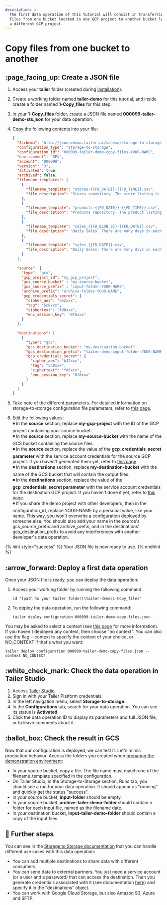 ```yaml
---
description: >-
  The first data operation of this tutorial will consist in transferring the
  files from one bucket located in one GCP project to another bucket located in
  a different GCP project.
---
```


# Copy files from one bucket to another

## :page\_facing\_up: Create a JSON file

1. Access your **tailer** folder (created during [installation](../getting-started/install-tailer-sdk.md)).
2. Create a working folder named **tailer-demo** for this tutorial, and inside create a folder named **1-Copy\_files** for this step.
3. In your **1-Copy\_files** folder, create a JSON file named **000099-tailer-demo-sts.json** for your data operation.
4.  Copy the following contents into your file:

    ```json
    {
      "$schema": "http://jsonschema.tailer.ai/schema/storage-to-storage-veditor",
      "configuration_type": "storage-to-storage",
      "configuration_id": "000099-tailer-demo-copy-files-YOUR-NAME",
      "environment": "DEV",
      "account": "000099",
      "version": "3",
      "activated": true,
      "archived": false,
      "filename_templates": [
        {
          "filename_template": "stores-{{FD_DATE}}-{{FD_TIME}}.csv",
          "file_description": "Stores repository. The store listing is the file could evolve over time"
        },
        {
          "filename_template": "products-{{FD_DATE}}-{{FD_TIME}}.csv",
          "file_description": "Products repository. The product listing in the file could evolve over time"
        },
        {
          "filename_template": "sales_{{FD_BLOB_8}}-{{FD_DATE}}.csv",
          "file_description": "Daily Sales. There are many days in each files. And some days are repeated in different files"
        },
        {
          "filename_template": "sales_{{FD_DATE}}.csv",
          "file_description": "Daily Sales. There are many days in each files. And some days are repeated in different files"
        }
      ],
      
      "source": {
        "type": "gcs",
        "gcp_project_id": "my_gcp_project",
        "gcs_source_bucket" : "my-source-bucket",
        "gcs_source_prefix" : "input-folder-YOUR-NAME",
        "archive_prefix": "archive-folder-YOUR-NAME",
        "gcp_credentials_secret": {
          "cipher_aes": "b42xxx",
          "tag": "5c8xxx",
          "ciphertext": "fd0xxx",
          "enc_session_key": "8f6xxx"
        }
      },
      
      "destinations": [
        {
          "type": "gcs",
          "gcs_destination_bucket": "my-destination-bucket",
          "gcs_destination_prefix": "tailer-demo-input-folder-YOUR-NAME",
          "gcp_credentials_secret": {
            "cipher_aes": "b42xxx",
            "tag": "5c8xxx",
            "ciphertext": "fd0xxx",
            "enc_session_key": "8f6xxx"
          }
        }
      ]
    }
    ```
5. Take note of the different parameters. For detailed information on storage-to-storage configuration file parameters, refer to [this page](../data-pipeline-operations/move-files-with-storage-to-storage/storage-to-storage-configuration-file.md).
6. Edit the following values:\
   ◾ In the **source** section, replace **my-gcp-project** with the ID of the GCP project containing your source bucket.\
   ◾ In the **source** section, replace **my-source-bucket** with the name of the GCS bucket containing the source files.\
   ◾ In the **source** section, replace the value of the **gcp\_credentials\_secret parameter** with the service account credentials for the source GCP project. If you haven't generated them yet, refer to [this page](../getting-started/encrypt-your-credentials.md).\
   ◾ In the **destinations** section, replace **my-destination-bucket** with the name of the GCS bucket that will contain the output files.\
   ◾ In the **destinations** section, replace the value of the **gcp\_credentials\_secret parameter** with the service account credentials for the destination GCP project. If you haven't done it yet, refer to [this page](../getting-started/encrypt-your-credentials.md).\
   ◾ If you share the demo project with other developers, then in the configuration\_id, replace YOUR-NAME by a personal value, like your name. This way, you won't overwrite a configuration deployed by someone else. You should also add your name in the source's gcs\_source\_prefix and archive\_prefix, and in the destinations' gcs\_destination\_prefix to avoid any interferences with another developer's data operation.

{% hint style="success" %}
Your JSON file is now ready to use.
{% endhint %}

## :arrow\_forward: Deploy a first data operation

Once your JSON file is ready, you can deploy the data operation:

1.  Access your working folder by running the following command:

    ```
    cd "[path to your tailer folder]\tailer-demo\1-Copy_files"
    ```
2.  To deploy the data operation, run the following command:

    ```
    tailer deploy configuration 000099-tailer-demo-copy-files.json
    ```

You may be asked to select a context (see [this page](../data-pipeline-operations/set-constants-with-context/context-configuration-file.md) for more information). If you haven't deployed any context, then choose "no context". You can also use the flag --context to specify the context of your choice, or NO\_CONTEXT if that's what you want:

```
tailer deploy configuration 000099-tailer-demo-copy-files.json --context NO_CONTEXT
```

## :white\_check\_mark: Check the data operation in Tailer Studio

1. Access [Tailer Studio](http://studio.tailer.ai).
2. Sign in with your Tailer Platform credentials.
3. In the left navigation menu, select **Storage-to-storage**.
4. In the **Configurations** tab, search for your data operation. You can see its status is **Activated**.
5. Click the data operation ID to display its parameters and full JSON file, or to leave comments about it.

## :ballot\_box: Check the result in GCS

Now that our configuration is deployed, we can test it. Let's mimic production behavior. Access the folders you created when [preparing the demonstration environment](prepare-the-demonstration-environment.md):

* In your source bucket, copy a file. The file name must match one of the filename\_template specified in the configuration.
* On Tailer Studio, in the Storage-to-Storage section, Runs tab, you should see a run for your data operation. It should appear as "running" and quickly get the status "success".
* In your source bucket, **input-folder** should be empty.
* In your source bucket, **archive-tailer-demo-folder** should contain a folder for each input file, named as the filename date.
* In your destination bucket, **input-tailer-demo-folder** should contain a copy of the input files.

## 🚀 Further steps

You can see in the [Storage to Storage documentation](../data-pipeline-operations/move-files-with-storage-to-storage/storage-to-storage-configuration-file.md) that you can handle different use cases with this data operation:

* You can add multiple destinations to share data with different consumers.
* You can send data to external partners. You just need a service account (or a user and a password) that can access the destination. Then you generate credentials associated with it (see documentation [here](../getting-started/encrypt-your-credentials.md)) and specify it in the "destinations" object.
* You can work with Google Cloud Storage, but also Amazon S3, Azure and SFTP.
